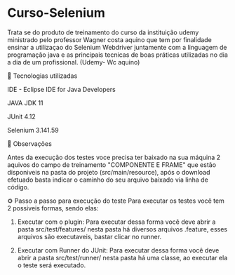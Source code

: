 # Curso-Selenium

Trata se do produto de treinamento do curso da instituição udemy ministrado pelo professor Wagner costa aquino que tem por finalidade ensinar a utilizaçao do Selenium Webdriver juntamente com a linguagem de programação java e as principais tecnicas de boas práticas utilizadas no dia a dia de um profissional. (Udemy- Wc aquino)


🤖 Tecnologias utilizadas

IDE - Eclipse IDE for Java Developers

JAVA JDK 11

JUnit 4.12

Selenium 3.141.59

🔎 Observações

Antes da execução dos testes voce precisa ter baixado na sua máquina 2 aquivos do campo de treinamento "COMPONENTE E FRAME" que estão disponiveis na pasta do projeto (src/main/resource), após o download efetuado basta indicar o caminho do seu arquivo baixado via linha de código.

⚙️ Passo a passo para execução do teste
Para executar os testes você tem 2 possiveis formas, sendo elas:

1. Executar com o plugin: Para executar dessa forma você deve abrir a pasta src/test/features/ nesta pasta há diversos arquivos .feature, esses arquivos são executaveis, bastar clicar no runner.

2. Executar com Runner do JUnit: Para executar dessa forma você deve abrir a pasta src/test/runner/ nesta pasta há uma classe, ao executar ela o teste será executado.
